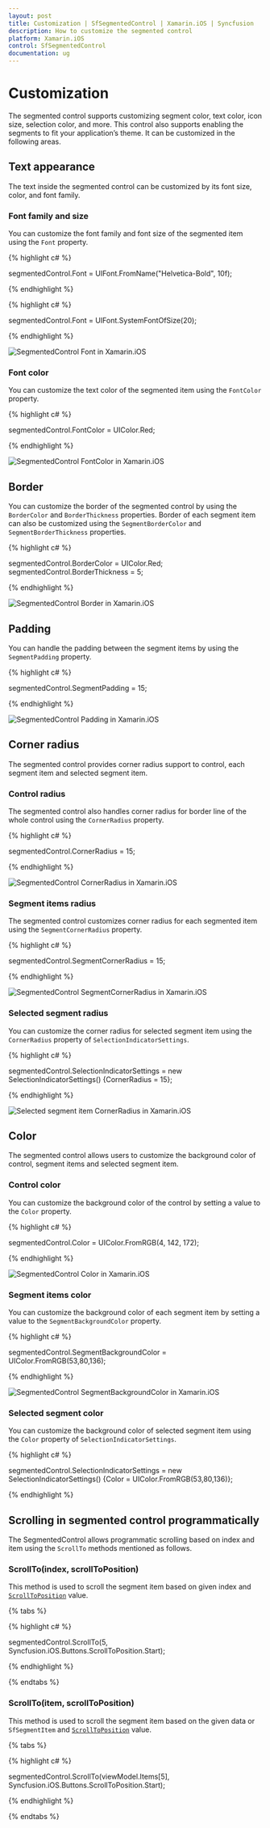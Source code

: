 ```yaml
---
layout: post
title: Customization | SfSegmentedControl | Xamarin.iOS | Syncfusion 
description: How to customize the segmented control
platform: Xamarin.iOS
control: SfSegmentedControl
documentation: ug
---
```


# Customization

The segmented control supports customizing segment color, text color, icon size, selection color, and more. This control also supports enabling the segments to fit your application’s theme. It can be customized in the following areas.

## Text appearance

The text inside the segmented control can be customized by its font size, color, and font family.

### Font family and size

You can customize the font family and font size of the segmented item using the `Font` property.

{% highlight c# %}

segmentedControl.Font = UIFont.FromName("Helvetica-Bold", 10f);

{% endhighlight %}

{% highlight c# %}

segmentedControl.Font = UIFont.SystemFontOfSize(20);

{% endhighlight %}

![SegmentedControl Font in Xamarin.iOS](images/Customization/SegmentedControl_Font.png)

### Font color

You can customize the text color of the segmented item using the `FontColor` property.

{% highlight c# %}

segmentedControl.FontColor = UIColor.Red;

{% endhighlight %}

![SegmentedControl FontColor in Xamarin.iOS](images/Customization/SegmentedControl_Fontcolor.png)

## Border

You can customize the border of the segmented control by using the `BorderColor`  and `BorderThickness` properties. Border of each segment item can also be customized using the `SegmentBorderColor`  and `SegmentBorderThickness` properties.

{% highlight c# %}

segmentedControl.BorderColor = UIColor.Red;
segmentedControl.BorderThickness = 5;

{% endhighlight %}

![SegmentedControl Border in Xamarin.iOS](images/Customization/SegmentedControl_Border.png)

## Padding

You can handle the padding between the segment items by using the `SegmentPadding` property.

{% highlight c# %}

segmentedControl.SegmentPadding = 15;

{% endhighlight %}

![SegmentedControl Padding in Xamarin.iOS](images/Customization/SegmentedControl_Padding.png)

## Corner radius

The segmented control provides corner radius support to control, each segment item and selected segment item.

### Control radius

The segmented control also handles corner radius for border line of the whole control using the `CornerRadius` property.

{% highlight c# %}

segmentedControl.CornerRadius = 15;

{% endhighlight %}

![SegmentedControl CornerRadius in Xamarin.iOS](images/Customization/SegmentedControl_ControlRadius.png)

### Segment items radius

The segmented control customizes corner radius for each segmented item using the `SegmentCornerRadius` property.

{% highlight c# %}

segmentedControl.SegmentCornerRadius = 15;

{% endhighlight %}

![SegmentedControl SegmentCornerRadius in Xamarin.iOS](images/Customization/SegmentedControl_ItemCornerRadius.png)

### Selected segment radius

You can customize the corner radius for selected segment item using the `CornerRadius` property of `SelectionIndicatorSettings`.

{% highlight c# %}

segmentedControl.SelectionIndicatorSettings = new SelectionIndicatorSettings() {CornerRadius = 15};

{% endhighlight %}

![Selected segment item CornerRadius in Xamarin.iOS](images/Customization/SegmentedControl_SelectionRadius.png)

## Color

The segmented control allows users to customize the background color of control, segment items and selected segment item.

### Control color

You can customize the background color of the control by setting a value to the `Color` property.

{% highlight c# %}

segmentedControl.Color = UIColor.FromRGB(4, 142, 172);

{% endhighlight %}

![SegmentedControl Color in Xamarin.iOS](images/Customization/SegmentedControl_Color.png)

### Segment items color

You can customize the background color of each segment item by setting a value to the `SegmentBackgroundColor` property.

{% highlight c# %}

segmentedControl.SegmentBackgroundColor = UIColor.FromRGB(53,80,136);

{% endhighlight %}

![SegmentedControl SegmentBackgroundColor in Xamarin.iOS](images/Customization/SegmentedControl_SegmentColor.png)

### Selected segment color

You can customize the background color of selected segment item using the `Color` property of `SelectionIndicatorSettings`.

{% highlight c# %}

segmentedControl.SelectionIndicatorSettings = new SelectionIndicatorSettings() {Color = UIColor.FromRGB(53,80,136)};

{% endhighlight %}

## Scrolling in segmented control programmatically

The SegmentedControl allows programmatic scrolling based on index and item using the `ScrollTo` methods mentioned as follows.

### ScrollTo(index, scrollToPosition)

This method is used to scroll the segment item based on given index and [`ScrollToPosition`]() value.

{% tabs %}

{% highlight c# %}

segmentedControl.ScrollTo(5, Syncfusion.iOS.Buttons.ScrollToPosition.Start);

{% endhighlight %}

{% endtabs %}

### ScrollTo(item, scrollToPosition)

This method is used to scroll the segment item based on the given data or `SfSegmentItem` and [`ScrollToPosition`]() value.

{% tabs %}

{% highlight c# %}

segmentedControl.ScrollTo(viewModel.Items[5], Syncfusion.iOS.Buttons.ScrollToPosition.Start);

{% endhighlight %}

{% endtabs %}